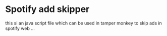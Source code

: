 # Spotify add skipper

this si an java script file which can be used in tamper monkey to skip ads in spotify web ...

